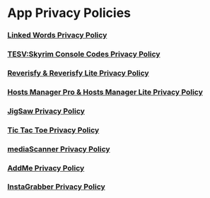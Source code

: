 # App Privacy Policies

### [Linked Words Privacy Policy](https://github.com/AwaisKing/PPs/blob/master/LinkedWords.md)

### [TESV:Skyrim Console Codes Privacy Policy](https://github.com/AwaisKing/PPs/blob/master/Skyrim.md)

### [Reverisfy & Reverisfy Lite Privacy Policy](https://github.com/AwaisKing/PPs/blob/master/Reverisfy.md)

### [Hosts Manager Pro & Hosts Manager Lite Privacy Policy](https://github.com/AwaisKing/PPs/blob/master/HostsManager.md)

### [JigSaw Privacy Policy](https://github.com/AwaisKing/PPs/blob/master/JigSaw.md)

### [Tic Tac Toe Privacy Policy](https://github.com/AwaisKing/PPs/blob/master/TicTacToe.md)

### [mediaScanner Privacy Policy](https://github.com/AwaisKing/PPs/blob/master/mediaScanner.md)

### [AddMe Privacy Policy](https://github.com/AwaisKing/PPs/blob/master/AddMe.md)

### [InstaGrabber Privacy Policy](https://github.com/AwaisKing/PPs/blob/master/InstaGrabber.md)
